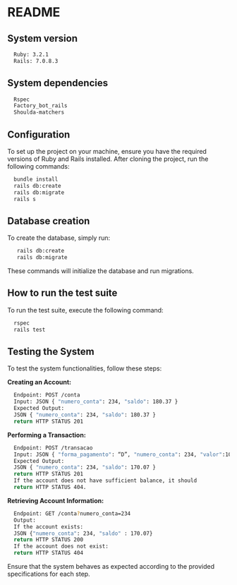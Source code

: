# README

## System version

  ```sh
    Ruby: 3.2.1
    Rails: 7.0.8.3
  ```

## System dependencies

  ```sh
    Rspec
    Factory_bot_rails
    Shoulda-matchers
  ```

## Configuration
  <p>
    To set up the project on your machine, ensure you have the required versions of Ruby and Rails installed. After cloning the project, run the following commands:
  </p>

  ```sh
    bundle install
    rails db:create
    rails db:migrate
    rails s
  ```

## Database creation
  To create the database, simply run:

 ```sh
    rails db:create 
    rails db:migrate
  ```

  These commands will initialize the database and run migrations.

## How to run the test suite
  To run the test suite, execute the following command:

  ```sh
    rspec 
    rails test
  ```

## Testing the System
  To test the system functionalities, follow these steps:

<strong>Creating an Account:</strong>

  ```sh
    Endpoint: POST /conta
    Input: JSON { "numero_conta": 234, "saldo": 180.37 }
    Expected Output:
    JSON { "numero_conta": 234, "saldo": 180.37 }
    return HTTP STATUS 201
  ```
  <strong>Performing a Transaction:</strong>

  ```sh
    Endpoint: POST /transacao 
    Input: JSON { "forma_pagamento": “D”, "numero_conta": 234, "valor":10 } 
    Expected Output: 
    JSON { "numero_conta": 234, "saldo": 170.07 }
    return HTTP STATUS 201 
    If the account does not have sufficient balance, it should 
    return HTTP STATUS 404. 
  ```

  <strong>Retrieving Account Information:</strong>

  ```sh
    Endpoint: GET /conta?numero_conta=234 
    Output: 
    If the account exists: 
    JSON {"numero_conta": 234, "saldo" : 170.07} 
    return HTTP STATUS 200 
    If the account does not exist: 
    return HTTP STATUS 404 
  ```
  Ensure that the system behaves as expected according to the provided 
  specifications for each step.


